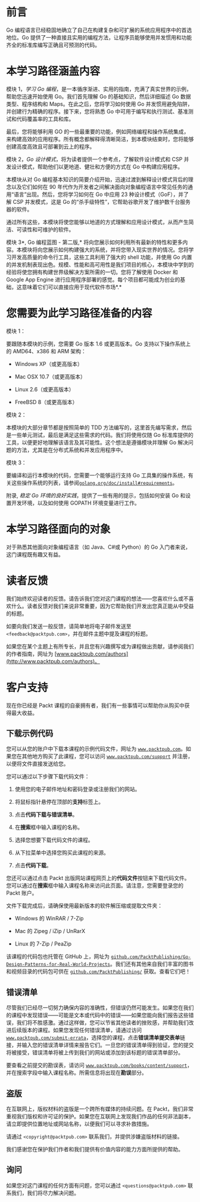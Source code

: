 # 前言

Go 编程语言已经稳固地确立了自己在构建复杂和可扩展的系统应用程序中的首选地位。Go 提供了一种直接且实用的编程方法，让程序员能够使用并发惯用和功能齐全的标准库编写正确且可预测的代码。

# 本学习路径涵盖内容

模块 1，*学习 Go 编程*，是一本循序渐进、实用的指南，充满了真实世界的示例，帮助您迅速开始使用 Go。我们首先理解 Go 的基础知识，然后详细描述 Go 数据类型、程序结构和 Maps。在此之后，您将学习如何使用 Go 并发惯用避免陷阱，并创建行为精确的程序。接下来，您将熟悉 Go 中可用于编写和执行测试、基准测试和代码覆盖率的工具和库。

最后，您将能够利用 GO 的一些最重要的功能，例如网络编程和操作系统集成，来构建高效的应用程序。所有概念都解释得清晰简洁，到本模块结束时，您将能够创建高度高效且可部署到云上的程序。

模块 2，*Go 设计模式*，将为读者提供一个参考点，了解软件设计模式和 CSP 并发设计模式，帮助他们以更地道、健壮和方便的方式在 Go 中构建应用程序。

本模块从对 Go 编程基本知识的简要介绍开始，迅速过渡到解释设计模式背后的理念以及它们如何在 90 年代作为开发者之间解决面向对象编程语言中常见任务的通用“语言”出现。然后，您将学习如何在 Go 中应用 23 种设计模式（GoF），并了解 CSP 并发模式，这是 Go 的“杀手级特性”，它帮助谷歌开发了维护数千台服务器的软件。

通过所有这些，本模块将使您能够以地道的方式理解和应用设计模式，从而产生简洁、可读性和可维护的软件。

模块 3*, Go 编程蓝图 - 第二版,* 将向您展示如何利用所有最新的特性和更多内容。本模块将向您展示如何构建强大的系统，并将您带入现实世界的情况。您将学习开发高质量的命令行工具，这些工具利用了强大的 shell 功能，并使用 Go 内置的并发机制表现出色。规模、性能和高可用性是我们项目的核心，本模块中学到的经验将使您拥有构建世界级解决方案所需的一切。您将了解使用 Docker 和 Google App Engine 进行应用程序部署的感觉。每个项目都可能成为创业的基础，这意味着它们可以直接应用于现代软件市场*.*

# 您需要为此学习路径准备的内容

模块 1：

要跟随本模块的示例，您需要 Go 版本 1.6 或更高版本。Go 支持以下操作系统上的 AMD64、x386 和 ARM 架构：

+   Windows XP（或更高版本）

+   Mac OSX 10.7（或更高版本）

+   Linux 2.6（或更高版本）

+   FreeBSD 8（或更高版本）

模块 2：

本模块的大部分章节都是按照简单的 TDD 方法编写的，这里首先编写需求，然后是一些单元测试，最后是满足这些需求的代码。我们将使用仅随 Go 标准库提供的工具，以便更好地理解该语言及其可能性。这个想法是遵循模块并理解 Go 解决问题的方法，尤其是在分布式系统和并发应用程序中。

模块 3：

要编译和运行本模块的代码，您需要一个能够运行支持 Go 工具集的操作系统，有关这些操作系统的列表，请参阅[`golang.org/doc/install#requirements`](https://golang.org/doc/install#requirements)。

附录, *稳定 Go 环境的良好实践*，提供了一些有用的提示，包括如何安装 Go 和设置开发环境，以及如何使用 GOPATH 环境变量进行工作。

# 本学习路径面向的对象

对于熟悉其他面向对象编程语言（如 Java、C#或 Python）的 Go 入门者来说，这门课程既有趣又有益。

# 读者反馈

我们始终欢迎读者的反馈。请告诉我们您对这门课程的想法——您喜欢什么或不喜欢什么。读者反馈对我们来说非常重要，因为它帮助我们开发出您真正能从中受益的标题。

如要向我们发送一般反馈，请简单地将电子邮件发送至 `<feedback@packtpub.com>`，并在邮件主题中提及课程的标题。

如果您在某个主题上有所专长，并且您有兴趣撰写或为课程做出贡献，请参阅我们的作者指南，网址为 [www.packtpub.com/authors](http://www.packtpub.com/authors)。

# 客户支持

现在你已经是 Packt 课程的自豪拥有者，我们有一些事情可以帮助你从购买中获得最大收益。

## 下载示例代码

您可以从您的账户中下载本课程的示例代码文件，网址为 [`www.packtpub.com`](http://www.packtpub.com)。如果您在其他地方购买了此课程，您可以访问 [`www.packtpub.com/support`](http://www.packtpub.com/support) 并注册，以便将文件直接发送给您。

您可以通过以下步骤下载代码文件：

1.  使用您的电子邮件地址和密码登录或注册我们的网站。

1.  将鼠标指针悬停在顶部的**支持**标签上。

1.  点击**代码下载与错误清单**。

1.  在**搜索**框中输入课程的名称。

1.  选择您想要下载代码文件的课程。

1.  从下拉菜单中选择您购买此课程的来源。

1.  点击**代码下载**。

您还可以通过点击 Packt 出版网站课程网页上的**代码文件**按钮来下载代码文件。您可以通过在**搜索**框中输入课程名称来访问此页面。请注意，您需要登录您的 Packt 账户。

文件下载完成后，请确保使用最新版本的软件解压缩或提取文件夹：

+   Windows 的 WinRAR / 7-Zip

+   Mac 的 Zipeg / iZip / UnRarX

+   Linux 的 7-Zip / PeaZip

该课程的代码包也托管在 GitHub 上，网址为 [`github.com/PacktPublishing/Go-Design-Patterns-for-Real-World-Projects`](https://github.com/PacktPublishing/Go-Design-Patterns-for-Real-World-Projects)。我们还有其他来自我们丰富的图书和视频目录的代码包可供在 [`github.com/PacktPublishing/`](https://github.com/PacktPublishing/) 获取。查看它们吧！

## 错误清单

尽管我们已经尽一切努力确保内容的准确性，但错误仍然可能发生。如果您在我们的课程中发现错误——可能是文本或代码中的错误——如果您能向我们报告这些错误，我们将不胜感激。通过这样做，您可以节省其他读者的挫败感，并帮助我们改进后续版本的课程。如果您发现任何错误清单，请通过访问 [`www.packtpub.com/submit-errata`](http://www.packtpub.com/submit-errata)，选择您的课程，点击**错误清单提交表单**链接，并输入您的错误清单详情来报告它们。一旦您的错误清单得到验证，您的提交将被接受，错误清单将被上传到我们的网站或添加到该标题的错误清单部分。

要查看之前提交的勘误表，请访问 [`www.packtpub.com/books/content/support`](https://www.packtpub.com/books/content/support)，并在搜索字段中输入课程名称。所需信息将出现在**勘误**部分。

## 盗版

在互联网上，版权材料的盗版是一个跨所有媒体的持续问题。在 Packt，我们非常重视我们版权和许可证的保护。如果您在互联网上发现我们作品的任何非法副本，请立即提供位置地址或网站名称，以便我们可以寻求补救措施。

请通过 `<copyright@packtpub.com>` 联系我们，并提供涉嫌盗版材料的链接。

我们感谢您在保护我们作者和我们提供有价值内容的能力方面所提供的帮助。

## 询问

如果您对这门课程的任何方面有问题，您可以通过 `<questions@packtpub.com>` 联系我们，我们将尽力解决问题。
